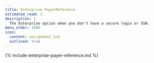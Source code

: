 ```yaml
---
title: Enterprise PayerReference
estimated_read: 1
description: |
  The Enterprise option when you don't have a secure login or SSN.
menu_order: 1600
icon:
  content: assignment_ind
  outlined: true
---
```


{% include enterprise-payer-reference.md %}
